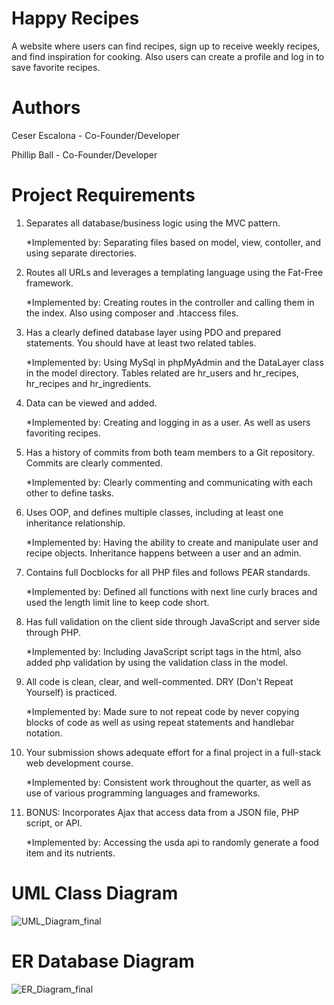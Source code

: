 # Happy Recipes
A website where users can find recipes, sign up to receive weekly recipes, and find inspiration for cooking. Also users can create a profile and log in to save favorite recipes.

# Authors
Ceser Escalona - Co-Founder/Developer

Phillip Ball - Co-Founder/Developer

# Project Requirements
1. Separates all database/business logic using the MVC pattern.

   *Implemented by: Separating files based on model, view, contoller, and using separate directories.
2. Routes all URLs and leverages a templating language using the Fat-Free framework.

   *Implemented by: Creating routes in the controller and calling them in the index. Also using composer and .htaccess files.
3. Has a clearly defined database layer using PDO and prepared statements. You should have at least two related tables.

   *Implemented by: Using MySql in phpMyAdmin and the DataLayer class in the model directory. Tables related are hr_users and hr_recipes, hr_recipes and hr_ingredients.
4. Data can be viewed and added.

   *Implemented by: Creating and logging in as a user. As well as users favoriting recipes.
5. Has a history of commits from both team members to a Git repository. Commits are clearly commented.

   *Implemented by: Clearly commenting and communicating with each other to define tasks.
6. Uses OOP, and defines multiple classes, including at least one inheritance relationship.

   *Implemented by: Having the ability to create and manipulate user and recipe objects. Inheritance happens between a user and an admin.
7. Contains full Docblocks for all PHP files and follows PEAR standards.

   *Implemented by: Defined all functions with next line curly braces and used the length limit line to keep code short.
8. Has full validation on the client side through JavaScript and server side through PHP.

   *Implemented by: Including JavaScript script tags in the html, also added php validation by using the validation class in the model.
9. All code is clean, clear, and well-commented. DRY (Don't Repeat Yourself) is practiced.

   *Implemented by: Made sure to not repeat code by never copying blocks of code as well as using repeat statements and handlebar notation.
10. Your submission shows adequate effort for a final project in a full-stack web development course.

    *Implemented by: Consistent work throughout the quarter, as well as use of various programming languages and frameworks.
11. BONUS:  Incorporates Ajax that access data from a JSON file, PHP script, or API.

    *Implemented by: Accessing the usda api to randomly generate a food item and its nutrients.

# UML Class Diagram
![UML_Diagram_final](https://user-images.githubusercontent.com/77752703/121733504-6b648b80-caa8-11eb-9b61-dfbebe11e173.png)


# ER Database Diagram
![ER_Diagram_final](https://user-images.githubusercontent.com/77752703/121733472-61db2380-caa8-11eb-8189-08681ecf90a3.png)